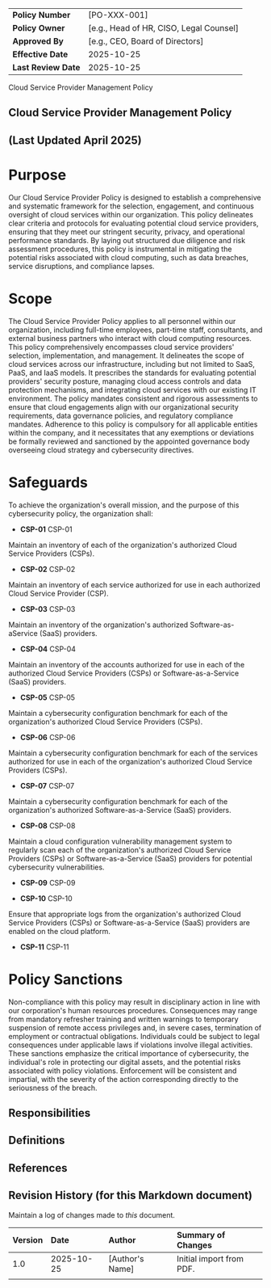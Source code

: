 | | |
|:---|:---|
| **Policy Number** | [PO-XXX-001] |
| **Policy Owner** | [e.g., Head of HR, CISO, Legal Counsel] |
| **Approved By** | [e.g., CEO, Board of Directors] |
| **Effective Date** | 2025-10-25 |
| **Last Review Date** | 2025-10-25 |

Cloud Service Provider Management Policy

## Cloud Service Provider Management Policy

## (Last Updated April 2025)

# Purpose

Our Cloud Service Provider Policy is designed to establish a comprehensive and systematic framework for the selection, engagement, and continuous oversight of cloud services within our organization. This policy delineates clear criteria and protocols for evaluating potential cloud service providers, ensuring that they meet our stringent security, privacy, and operational performance standards. By laying out structured due diligence and risk assessment procedures, this policy is instrumental in mitigating the potential risks associated with cloud computing, such as data breaches, service disruptions, and compliance lapses.

# Scope

The Cloud Service Provider Policy applies to all personnel within our organization, including full-time employees, part-time staff, consultants, and external business partners who interact with cloud computing resources. This policy comprehensively encompasses cloud service providers' selection, implementation, and management. It delineates the scope of cloud services across our infrastructure, including but not limited to SaaS, PaaS, and IaaS models. It prescribes the standards for evaluating potential providers' security posture, managing cloud access controls and data protection mechanisms, and integrating cloud services with our existing IT environment. The policy mandates consistent and rigorous assessments to ensure that cloud engagements align with our organizational security requirements, data governance policies, and regulatory compliance mandates. Adherence to this policy is compulsory for all applicable entities within the company, and it necessitates that any exemptions or deviations be formally reviewed and sanctioned by the appointed governance body overseeing cloud strategy and cybersecurity directives.

# Safeguards

To achieve the organization's overall mission, and the purpose of this cybersecurity policy, the organization shall:

- **CSP-01** CSP-01

Maintain an inventory of each of the organization's authorized Cloud Service Providers (CSPs).

- **CSP-02** CSP-02

Maintain an inventory of each service authorized for use in each authorized Cloud Service Provider (CSP).

- **CSP-03** CSP-03

Maintain an inventory of the organization's authorized Software-as-aService (SaaS) providers.

- **CSP-04** CSP-04

Maintain an inventory of the accounts authorized for use in each of the authorized Cloud Service Providers (CSPs) or Software-as-a-Service (SaaS) providers.

- **CSP-05** CSP-05

Maintain a cybersecurity configuration benchmark for each of the organization's authorized Cloud Service Providers (CSPs).

- **CSP-06** CSP-06

Maintain a cybersecurity configuration benchmark for each of the services authorized for use in each of the organization's authorized Cloud Service Providers (CSPs).

- **CSP-07** CSP-07

Maintain a cybersecurity configuration benchmark for each of the organization's authorized Software-as-a-Service (SaaS) providers.

- **CSP-08** CSP-08

Maintain a cloud configuration vulnerability management system to regularly scan each of the organization's authorized Cloud Service Providers (CSPs) or Software-as-a-Service (SaaS) providers for potential cybersecurity vulnerabilities.

- **CSP-09** CSP-09

- **CSP-10** CSP-10

Ensure that appropriate logs from the organization's authorized Cloud Service Providers (CSPs) or Software-as-a-Service (SaaS) providers are enabled on the cloud platform.

- **CSP-11** CSP-11

# Policy Sanctions

Non-compliance with this policy may result in disciplinary action in line with our corporation's human resources procedures. Consequences may range from mandatory refresher training and written warnings to temporary suspension of remote access privileges and, in severe cases, termination of employment or contractual obligations. Individuals could be subject to legal consequences under applicable laws if violations involve illegal activities. These sanctions emphasize the critical importance of cybersecurity, the individual's role in protecting our digital assets, and the potential risks associated with policy violations. Enforcement will be consistent and impartial, with the severity of the action corresponding directly to the seriousness of the breach.

## Responsibilities

## Definitions

## References

## Revision History (for this Markdown document)

Maintain a log of changes made to *this* document.

| Version | Date | Author | Summary of Changes |
|:---|:---|:---|:---|
| 1.0 | 2025-10-25 | [Author's Name] | Initial import from PDF. |
| | | | |